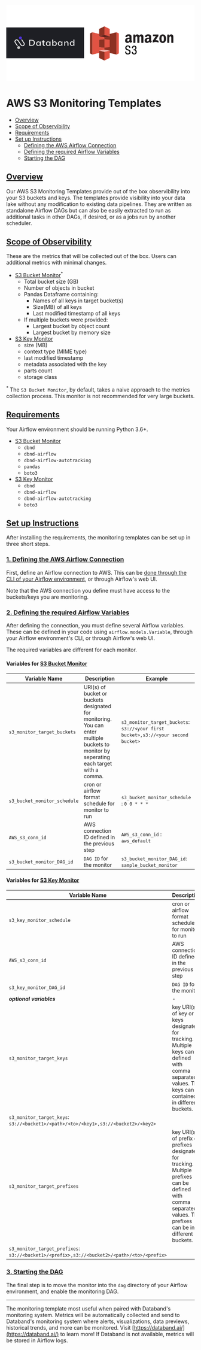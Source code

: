 ![Databand & AWS  S3 Logo](https://raw.githubusercontent.com/kalebinn/dbnd_doc_resources/main/s3%2Bdbnd.png)
# AWS S3 Monitoring Templates
- [Overview](#overview)
- [Scope of Observibility](#scope_of_observibility)
- [Requirements](#requirements)
- [Set up Instructions](#setup-instructions)
    - [Defining the AWS Airflow Connection](#airflow-connections)
    - [Defining the required Airflow Variables](#airflow-variables)
    - [Starting the DAG](#dag-start)



## [Overview](#overview) 
Our AWS S3 Monitoring Templates provide out of the box observibility into your S3 buckets and keys. The templates provide visibility into your data lake without any modification to existing data pipelines. They are written as standalone Airflow DAGs but can also be easily extracted to run as additional tasks in other DAGs, if desired, or as a jobs run by another scheduler. 

## [Scope of Observibility](#scope_of_observibility)
These are the metrics that will be collected out of the box. Users can additional metrics with minimal changes.
 
- [S3 Bucket Monitor](./s3_bucket_monitor.py)<sup>*</sup>
    - Total bucket size (GB)
    - Number of objects in bucket 
    - Pandas Dataframe containing: 
        - Names of all keys in target bucket(s)
        - Size(MB) of all keys 
        - Last modified timestamp of all keys 
    - If multiple buckets were provided:
        - Largest bucket by object count 
        - Largest bucket by memory size 
- [S3 Key Monitor](./s3_key_monitor.py)
    - size (MB)
    - context type (MIME type)
    - last modified timestamp
    - metadata associated with the key
    - parts count 
    - storage class 

<sup>*</sup> The `S3 Bucket Monitor`, by default, takes a naive approach to the metrics collection process. This monitor is not recommended for very large buckets. 

## [Requirements](#requirements)
Your Airflow environment should be running Python 3.6+. 
- [S3 Bucket Monitor](./s3_bucket_monitor.py)
    - `dbnd`
    - `dbnd-airflow`
    - `dbnd-airflow-autotracking`
    - `pandas` 
    - `boto3` 
- [S3 Key Monitor](./s3_key_monitor.py)
    - `dbnd`
    - `dbnd-airflow`
    - `dbnd-airflow-autotracking`
    - `boto3`

## [Set up Instructions](#setup-instructions)
After installing the requirements, the monitoring templates can be set up in three short steps. 

### [1. Defining the AWS Airflow Connection](#airflow-connections)
First, define an Airflow connection to AWS. This can be [done through the CLI of your Airflow environment](https://airflow.apache.org/docs/apache-airflow/stable/howto/connection.html), or through Airflow's web UI.

Note that the AWS connection you define must have access to the buckets/keys you are monitoring. 

### [2. Defining the required Airflow Variables](#airflow-variables)
After defining the connection, you must define several Airflow variables. These can be defined in your code using `airflow.models.Variable`, through your Airflow environment's CLI, or through Airflow's web UI.

The required variables are different for each monitor. 

#### Variables for [S3 Bucket Monitor](./s3_bucket_monitor.py)
| Variable Name | Description | Example |
|---------------|-------------|---------|
|`s3_monitor_target_buckets`|URI(s) of bucket or buckets designated for monitoring. You can enter multiple buckets to monitor by seperating each target with a comma.| `s3_monitor_target_buckets`: `s3://<your first bucket>,s3://<your second bucket>`|
|`s3_bucket_monitor_schedule` | cron or airflow format schedule for monitor to run | `s3_bucket_monitor_schedule` : `0 0 * * *`|
|`AWS_s3_conn_id` | AWS connection ID defined in the previous step | `AWS_s3_conn_id` : `aws_default`|
|`s3_bucket_monitor_DAG_id`| `DAG ID` for the monitor | `s3_bucket_monitor_DAG_id`: `sample_bucket_monitor`|

#### Variables for [S3 Key Monitor](./s3_key_monitor.py)
| Variable Name | Description | Example | 
|---------------|-------------|---------|
|`s3_key_monitor_schedule` | cron or airflow format schedule for monitor to run | `s3_key_monitor_schedule` : `@daily`|
|`AWS_s3_conn_id` | AWS connection ID defined in the previous step | `AWS_s3_conn_id` : `aws_default`|
|`s3_key_monitor_DAG_id`| `DAG ID` for the monitor | `s3_key_monitor_DAG_id`: `sample_key_monitor`|
|***optional variables***|-|-|
|`s3_monitor_target_keys`|key URI(s) of key or keys designated for tracking. Multiple keys can be defined with comma separated values. The keys can be contained in different buckets.| 
`s3_monitor_target_keys`: `s3://<bucket1>/<path>/<to>/<key1>,s3://<bucket2>/<key2>`|
|`s3_monitor_target_prefixes`|key URI(s) of prefix or prefixes designated for tracking. Multiple prefixes can be defined with comma separated values. The prefixes can be in different buckets.| 
`s3_monitor_target_prefixes`: `s3://<bucket1>/<prefix>,s3://<bucket2>/<path>/<to>/<prefix>`|

### [3. Starting the DAG](#dag-start)
The final step is to move the monitor into the `dag` directory of your Airflow environment, and enable the monitoring DAG. 

---
The monitoring template most useful when paired with Databand's monitoring system. Metrics will be automatically collected and send to Databand's monitoring system where alerts, visualizations, data previews, historical trends, and more can be monitored. Visit [https://databand.ai/](https://databand.ai/) to learn more! If Databand is not available, metrics will be stored in Airflow logs. 



